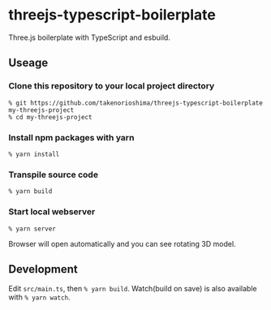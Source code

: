 # threejs-typescript-boilerplate
Three.js boilerplate with TypeScript and esbuild.

## Useage
### Clone this repository to your local project directory
```
% git https://github.com/takenorioshima/threejs-typescript-boilerplate my-threejs-project
% cd my-threejs-project
```

### Install npm packages with yarn
```
% yarn install
```

### Transpile source code
```
% yarn build
```

### Start local webserver
```
% yarn server
```
Browser will open automatically and you can see rotating 3D model.

## Development
Edit `src/main.ts`, then `% yarn build`. Watch(build on save) is also available with `% yarn watch`.
